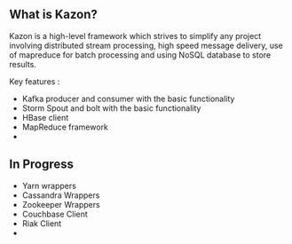 
## What is Kazon?

Kazon is a high-level framework which strives to simplify any project involving distributed stream processing, high speed message delivery, use of mapreduce for batch processing and using NoSQL database to store results.

Key features :

* Kafka producer and consumer with the basic functionality 
* Storm Spout and bolt with the basic functionality
* HBase client 
* MapReduce framework
* 

## In Progress

* Yarn wrappers
* Cassandra Wrappers
* Zookeeper Wrappers
* Couchbase Client
* Riak Client
* 
